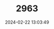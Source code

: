 ---
title: "2963"
category: "Brachylagus idahoensis"
draft: false
date: 2024-02-22 13:03:49
languages:
  German: ["Zwergkaninchen"]
  English: ["Pygmy Rabbit"]
---